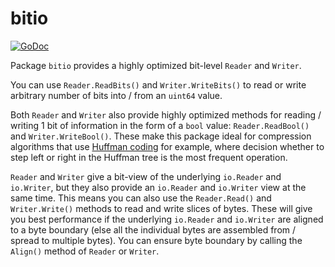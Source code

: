 # bitio

[![GoDoc](https://godoc.org/github.com/icza/bitio?status.svg)](https://godoc.org/github.com/icza/bitio)

Package `bitio` provides a highly optimized bit-level `Reader` and `Writer`.

You can use `Reader.ReadBits()` and `Writer.WriteBits()` to read or write arbitrary number of bits into / from an `uint64` value.

Both `Reader` and `Writer` also provide highly optimized methods for reading / writing
1 bit of information in the form of a `bool` value: `Reader.ReadBool()` and `Writer.WriteBool()`.
These make this package ideal for compression algorithms that use [Huffman coding](https://en.wikipedia.org/wiki/Huffman_coding) for example,
where decision whether to step left or right in the Huffman tree is the most frequent operation.

`Reader` and `Writer` give a bit-view of the underlying `io.Reader` and `io.Writer`, but they also provide
an `io.Reader` and `io.Writer` view at the same time. This means you can also use the `Reader.Read()` and
`Writer.Write()` methods to read and write slices of bytes. These will give you best performance if
the underlying `io.Reader` and `io.Writer` are aligned to a byte boundary (else all the individual bytes
are assembled from / spread to multiple bytes). You can ensure byte boundary by calling the `Align()`
method of `Reader` or `Writer`.
